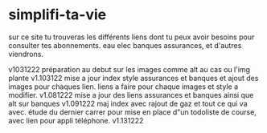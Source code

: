 # simplifi-ta-vie
sur ce site tu trouveras les différents liens dont tu peux avoir besoins pour consulter tes abonnements.
eau elec banques assurances, et d'autres viendrons.

v1031222
préparation au debut sur les images comme alt au cas ou l'img plante
v1.103122
mise a jour index style assurances et banques et ajout des images pour chaques lien.
liens a faire pour chaque images et style a modifier.
v1.081222
mise a jour des liens assurances et banques ainsi que alt sur banques
v1.091222
maj index avec rajout de gaz et tout ce qui va avec.
étude du dernier carrer pour mise en place d"un todoliste de course, avec lien pour appli téléphone.
v1.131222